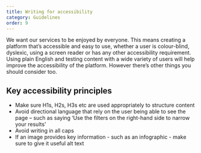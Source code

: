 ```yaml
---
title: Writing for accessibility
category: Guidelines
order: 9
---
```


We want our services to be enjoyed by everyone. This means creating a platform that’s accessible and easy to use, whether a user is colour-blind, dyslexic, using a screen reader or has any other accessibility requirement.
Using plain English and testing content with a wide variety of users will help improve the accessibility of the platform. However there’s other things you should consider too.

## Key accessibility principles ##
* Make sure H1s, H2s, H3s etc are used appropriately to structure content
* Avoid directional language that rely on the user being able to see the page – such as saying ‘Use the filters on the right-hand side to narrow your results’
* Avoid writing in all caps
* If an image provides key information - such as an infographic - make sure to give it useful alt text
